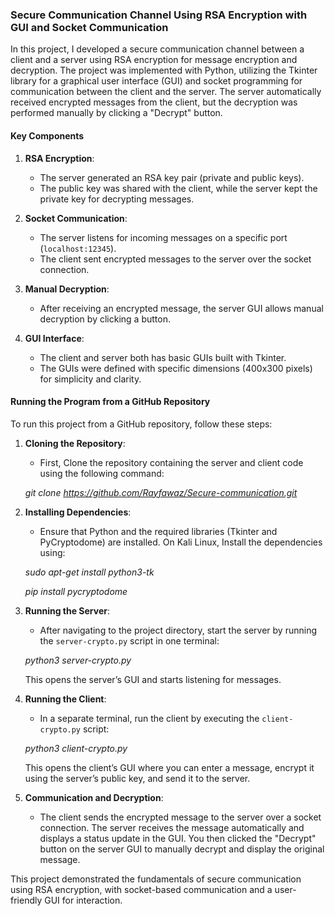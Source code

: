 ### Secure Communication Channel Using RSA Encryption with GUI and Socket Communication

In this project, I developed a secure communication channel between a client and a server using RSA encryption for message encryption and decryption. The project was implemented with Python, utilizing the Tkinter library for a graphical user interface (GUI) and socket programming for communication between the client and the server. The server automatically received encrypted messages from the client, but the decryption was performed manually by clicking a "Decrypt" button.

#### Key Components

1. **RSA Encryption**:
   - The server generated an RSA key pair (private and public keys).
   - The public key was shared with the client, while the server kept the private key for decrypting messages.
   
2. **Socket Communication**:
   - The server listens for incoming messages on a specific port (`localhost:12345`).
   - The client sent encrypted messages to the server over the socket connection.
   
3. **Manual Decryption**:
   - After receiving an encrypted message, the server GUI allows manual decryption by clicking a button.
   
4. **GUI Interface**:
   - The client and server both has basic GUIs built with Tkinter.
   - The GUIs were defined with specific dimensions (400x300 pixels) for simplicity and clarity.
   
#### Running the Program from a GitHub Repository

To run this project from a GitHub repository, follow these steps:

1. **Cloning the Repository**:
   - First, Clone the repository containing the server and client code using the following command:
   
    _git clone https://github.com/Rayfawaz/Secure-communication.git_
   

2. **Installing Dependencies**:
   -  Ensure that Python and the required libraries (Tkinter and PyCryptodome) are installed. On Kali Linux, Install the dependencies using:

   _sudo apt-get install python3-tk_
   
   _pip install pycryptodome_
  

4. **Running the Server**:
   - After navigating to the project directory, start the server by running the `server-crypto.py` script in one terminal:

   _python3 server-crypto.py_
  

   This opens the server’s GUI and starts listening for messages.

5. **Running the Client**:
   - In a separate terminal, run the client by executing the `client-crypto.py` script:

   _python3 client-crypto.py_
  

   This opens the client’s GUI where you can enter a message, encrypt it using the server’s public key, and send it to the server.

6. **Communication and Decryption**:
   - The client sends the encrypted message to the server over a socket connection. The server receives the message automatically and displays a status update in the GUI. You then clicked the "Decrypt" button on the server GUI to manually decrypt and display the original message.

This project demonstrated the fundamentals of secure communication using RSA encryption, with socket-based communication and a user-friendly GUI for interaction.


